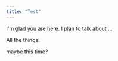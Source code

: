 ```yaml
---
title: "Test"
---
```


I'm glad you are here. I plan to talk about ...

All the things!

maybe this time?

